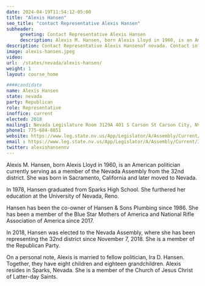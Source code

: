 ```yaml
---
date: 2024-04-19T11:54:12-05:00
title: "Alexis Hansen"
seo_title: "contact Representative Alexis Hansen"
subheader:
     greeting: Contact Representative Alexis Hansen
     description: Alexis M. Hansen, born Alexis Lloyd in 1960, is an American politician currently serving as a member of the Nevada Assembly from the 32nd district. She was born in Sacramento, California and later moved to Nevada.
description: Contact Representative Alexis Hansenof nevada. Contact information for Alexis Hansenincludes email address, phone number, and mailing address.
image: alexis-hansen.jpeg
video:
url:  /states/nevada/alexis-hansen/
weight: 1
layout: course_home

####candidate
name: Alexis Hansen
state: nevada
party: Republican
role: Representative
inoffice: current
elected: 2018
mailing1: Nevada Legislature Room 3129A 401 S Carson St Carson City, NV 89701-4747
phone1: 775-684-8851
website: https://www.leg.state.nv.us/App/Legislator/A/Assembly/Current/32/
email : https://www.leg.state.nv.us/App/Legislator/A/Assembly/Current/32/
twitter: alexishansennv
---
```


Alexis M. Hansen, born Alexis Lloyd in 1960, is an American politician currently serving as a member of the Nevada Assembly from the 32nd district. She was born in Sacramento, California and later moved to Nevada.

In 1978, Hansen graduated from Sparks High School. She furthered her education at the University of Nevada, Reno.

Hansen has been the co-owner of Hansen & Sons Plumbing since 1986. She has been a member of the Blue Star Mothers of America and National Rifle Association of America since 2017.

In 2018, Hansen was elected to the Nevada Assembly, where she has been representing the 32nd district since November 7, 2018. She is a member of the Republican Party.

On a personal note, Alexis is married to fellow politician, Ira D. Hansen. Together, they have eight children and eighteen grandchildren. Alexis resides in Sparks, Nevada. She is a member of the Church of Jesus Christ of Latter-day Saints.
